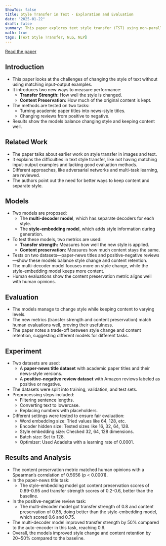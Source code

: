 ```yaml
---
ShowToc: false
title: Style Transfer in Text - Exploration and Evaluation
date: "2025-01-22"
draft: false
summary: This paper explores text style transfer (TST) using non-parallel data, introducing new evaluation metrics for transfer strength and content preservation.
math: true
tags: [Text Style Transfer, NLG, NLP]
---
```

[Read the paper](https://ojs.aaai.org/index.php/AAAI/article/view/11330)

## Introduction
- This paper looks at the challenges of changing the style of text without using matching input-output examples.
- It introduces two new ways to measure performance:
  - **Transfer Strength:** How well the style is changed.
  - **Content Preservation:** How much of the original content is kept.
- The methods are tested on two tasks:
  - Turning academic paper titles into news-style titles.
  - Changing reviews from positive to negative.
- Results show the models balance changing style and keeping content well.

## Related Work
- The paper talks about earlier work on style transfer in images and text.
- It explains the difficulties in text style transfer, like not having matching input-output examples and lacking good evaluation methods.
- Different approaches, like adversarial networks and multi-task learning, are reviewed.
- The authors point out the need for better ways to keep content and separate style.

## Models
- Two models are proposed:
  - The **multi-decoder model**, which has separate decoders for each style.
  - The **style-embedding model**, which adds style information during generation.
- To test these models, two metrics are used:
  - **Transfer strength:** Measures how well the new style is applied.
  - **Content preservation:** Measures how much content stays the same.
- Tests on two datasets—paper-news titles and positive-negative reviews—show these models balance style change and content retention.
- The multi-decoder model focuses more on style change, while the style-embedding model keeps more content.
- Human evaluations show the content preservation metric aligns well with human opinions.

## Evaluation
- The models manage to change style while keeping content to varying levels.
- The new metrics (transfer strength and content preservation) match human evaluations well, proving their usefulness.
- The paper notes a trade-off between style change and content retention, suggesting different models for different tasks.

## Experiment
- Two datasets are used:
  - A **paper-news title dataset** with academic paper titles and their news-style versions.
  - A **positive-negative review dataset** with Amazon reviews labeled as positive or negative.
- The datasets were split into training, validation, and test sets.
- Preprocessing steps included:
  - Filtering sentence lengths.
  - Converting text to lowercase.
  - Replacing numbers with placeholders.
- Different settings were tested to ensure fair evaluation:
  - Word embedding size: Tried values like 64, 128, etc.
  - Encoder hidden size: Tested sizes like 16, 32, 64, 128.
  - Style embedding size: Checked 32, 64, 128 dimensions.
  - Batch size: Set to 128.
  - Optimizer: Used Adadelta with a learning rate of 0.0001.

## Results and Analysis
- The content preservation metric matched human opinions with a Spearman’s correlation of 0.5656 (p < 0.0001).
- In the paper-news title task:
  - The style-embedding model got content preservation scores of 0.89-0.95 and transfer strength scores of 0.2-0.6, better than the baseline.
- In the positive-negative review task:
  - The multi-decoder model got transfer strength of 0.8 and content preservation of 0.85, doing better than the style-embedding model, which scored 0.6 and 0.75.
- The multi-decoder model improved transfer strength by 50% compared to the auto-encoder in this task, reaching 0.6.
- Overall, the models improved style change and content retention by 20~50% compared to the baseline.
